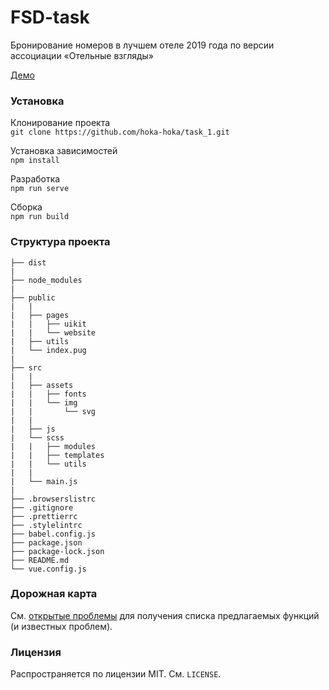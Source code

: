 [//]: # '# = h1'
[//]: # '``` = code'

# FSD-task

Бронирование номеров в лучшем отеле 2019 года по версии ассоциации «Отельные взгляды»

[Демо](https://hoka-hoka.github.io/ML.test/ 'Необязательная подсказка')

### Установка

Клонирование проекта  
`git clone https://github.com/hoka-hoka/task_1.git`

Установка зависимостей  
`npm install`

Разработка  
`npm run serve`

Сборка  
`npm run build`

### Структура проекта

```
├── dist
|
├── node_modules
|
├── public
|   |
|   ├── pages
|   |   ├── uikit
|   |   └── website
|   ├── utils
|   └── index.pug
|
├── src
|   |
|   ├── assets
|   |   ├── fonts
|   |   └── img
|   |       └── svg
|   |
|   ├── js
|   └── scss
|   |   ├── modules
|   |   ├── templates
|   |   └── utils
|   |
|   └── main.js
|
├── .browserslistrc
├── .gitignore
├── .prettierrc
├── .stylelintrc
├── babel.config.js
├── package.json
├── package-lock.json
├── README.md
└── vue.config.js

```

### Дорожная карта

См. [открытые проблемы](https://github.com/hoka-hoka/task_1/issues) для получения списка предлагаемых функций (и известных проблем).

### Лицензия

Распространяется по лицензии MIT. См. `LICENSE`.
